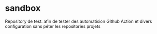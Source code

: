 # sandbox
Repository de test. afin de tester des automatision Github Action et divers configuration sans péter les repositories projets
